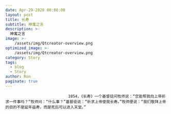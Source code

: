 ```yaml
---
date: Apr-29-2020 00:00:00
layout: post
title: 长寿
subtitle: 神寓之言
description: >-
  神寓之言
image: >-
    /assets/img/Qtcreator-overview.png
optimized_image: >-
    /assets/img/Qtcreator-overview.png
category: Story
tags:
  - blog
  - Story
author: Ron
paginate: true
---
```


							　　1054，《长寿》一个基督徒问牧师说：“您能帮我向上帝祈求一件事吗？”牧师问：“什么事？”基督徒说：“祈求上帝使我长寿。”牧师便说：“我们敬拜上帝的目的不是延年益寿，而是死后可以进入天堂。”
							
							
						